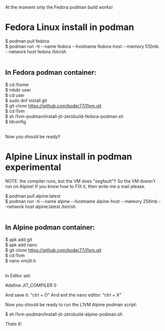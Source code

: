 At the moment only the Fedora podman build works!

Fedora Linux install in podman
==============================
$ podman pull fedora <br>
$ podman run -ti --name fedora --hostname fedora-host --memory 512mb --network host fedora /bin/sh <br><br>

In Fedora podman container:
--------------------------
$ cd /home <br>
$ mkdir user <br>
$ cd user <br>
$ sudo dnf install git <br>
$ git clone https://github.com/koder77/l1vm.git <br>
$ cd l1vm <br>
$ sh l1vm-podman/install-jit-zerobuild-fedora-podman.sh <br>
$ ldconfig <br><br>

Now you should be ready!!
<br>

Alpine Linux install in podman experimental
===========================================
NOTE: the compiler runs, but the VM does "segfault"!!
So the VM doesn't run on Alpine!
If you know how to FIX it, then write me a mail please.

$ podman pull alpine:latest <br>
$ podman run -ti --name alpine --hostname alpine-host --memory 256mb --network host alpine:latest /bin/sh <br><br>

In Alpine podman container:
---------------------------
$ apk add git <br>
$ apk add nano <br>
$ git clone https://github.com/koder77/l1vm.git <br>
$ cd l1vm <br>
$ nano vm/jit.h <br><br>

In Editor set:

#define JIT_COMPILER 0

And save it: "ctrl + O"
And exit the nano editor: "ctrl + X"

Now you should be ready to run the L1VM Alpine podman script:

$ sh l1vm-podman/install-jit-zerobuild-alpine-podman.sh

Thats it!
